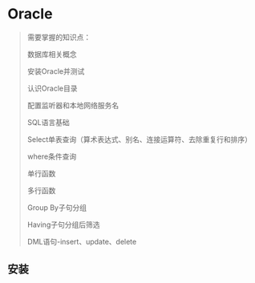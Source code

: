 # Oracle

>需要掌握的知识点：
>
>数据库相关概念
>
>安装Oracle并测试
>
>认识Oracle目录
>
>配置监听器和本地网络服务名
>
>SQL语言基础
>
>Select单表查询（算术表达式、别名、连接运算符、去除重复行和排序）
>
>where条件查询
>
>单行函数
>
>多行函数
>
>Group By子句分组
>
>Having子句分组后筛选
>
>DML语句-insert、update、delete





## 安装

